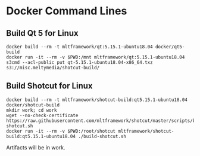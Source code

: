 # Docker Command Lines

## Build Qt 5 for Linux

    docker build --rm -t mltframework/qt:5.15.1-ubuntu18.04 docker/qt5-build
    docker run -it --rm -v $PWD:/mnt mltframework/qt:5.15.1-ubuntu18.04
    s3cmd --acl-public put qt-5.15.1-ubuntu18.04-x86_64.txz s3://misc.meltymedia/shotcut-build/

## Build Shotcut for Linux

    docker build --rm -t mltframework/shotcut-build:qt5.15.1-ubuntu18.04 docker/shotcut-build
    mkdir work; cd work
    wget --no-check-certificate https://raw.githubusercontent.com/mltframework/shotcut/master/scripts/build-shotcut.sh
    docker run -it --rm -v $PWD:/root/shotcut mltframework/shotcut-build:qt5.15.1-ubuntu18.04 ./build-shotcut.sh
    
Artifacts will be in work.
